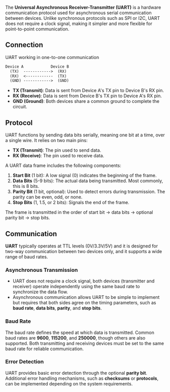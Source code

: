 The **Universal Asynchronous Receiver-Transmitter (UART)** is a hardware communication protocol used for asynchronous serial communication between devices. 
Unlike synchronous protocols such as SPI or I2C, UART does not require a clock signal, making it simpler and more flexible for point-to-point communication. 

## Connection
UART working in one-to-one communication
``` markdown
Device A            Device B 
  (TX)  ------------>  (RX) 
  (RX)  <------------  (TX) 
  (GND) ------------>  (GND)
```
- **TX (Transmit)**: Data is sent from Device A's TX pin to Device B's RX pin.
- **RX (Receive)**: Data is sent from Device B's TX pin to Device A's RX pin.
- **GND (Ground)**: Both devices share a common ground to complete the circuit.

## Protocol
UART functions by sending data bits serially, meaning one bit at a time, over a single wire. It relies on two main pins:

- **TX (Transmit)**: The pin used to send data.
- **RX (Receive)**: The pin used to receive data.

A UART data frame includes the following components:

1. **Start Bit** (1 bit): A low signal (0) indicates the beginning of the frame.
2. **Data Bits** (5-9 bits): The actual data being transmitted. Most commonly, this is 8 bits.
3. **Parity Bit** (1 bit, optional): Used to detect errors during transmission. The parity can be even, odd, or none.
4. **Stop Bits** (1, 1.5, or 2 bits): Signals the end of the frame.

The frame is transmitted in the order of start bit → data bits → optional parity bit → stop bits.

## Communication
**UART** typically operates at TTL levels (0V/3.3V/5V) and it is designed for two-way communication between two devices only, and it supports a wide range of baud rates.
### **Asynchronous Transmission**

- UART does not require a clock signal, both devices (transmitter and receiver) operate independently using the same baud rate to synchronize the data flow.
- Asynchronous communication allows UART to be simple to implement but requires that both sides agree on the timing parameters, such as **baud rate**, **data bits**, **parity**, and **stop bits**.

### **Baud Rate**

The baud rate defines the speed at which data is transmitted. Common baud rates are **9600**, **115200**, and **250000**, though others are also supported. Both transmitting and receiving devices must be set to the same baud rate for reliable communication.

### **Error Detection**

UART provides basic error detection through the optional **parity bit**. Additional error handling mechanisms, such as **checksums** or **protocols**, can be implemented depending on the system requirements.